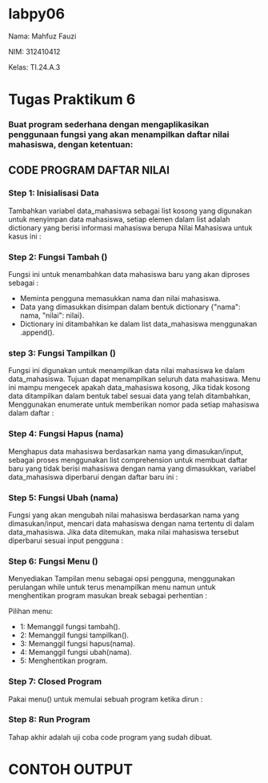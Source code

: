 # labpy06

Nama: Mahfuz Fauzi

NIM: 312410412

Kelas: TI.24.A.3

# Tugas Praktikum 6

### Buat program sederhana dengan mengaplikasikan penggunaan fungsi yang akan menampilkan daftar nilai mahasiswa, dengan ketentuan:
## CODE PROGRAM DAFTAR NILAI

### Step 1: Inisialisasi Data
Tambahkan variabel data_mahasiswa sebagai list kosong yang digunakan untuk menyimpan data mahasiswa, setiap elemen dalam list adalah dictionary yang berisi informasi mahasiswa berupa Nilai Mahasiswa untuk kasus ini :



### Step 2: Fungsi Tambah ()
Fungsi ini untuk menambahkan data mahasiswa baru yang akan diproses sebagai :

* Meminta pengguna memasukkan nama dan nilai mahasiswa.
* Data yang dimasukkan disimpan dalam bentuk dictionary {"nama": nama, "nilai": nilai}.
* Dictionary ini ditambahkan ke dalam list data_mahasiswa menggunakan .append().

### step 3: Fungsi Tampilkan ()
Fungsi ini digunakan untuk menampilkan data nilai mahasiswa ke dalam data_mahasiswa. Tujuan dapat menampilkan seluruh data mahasiswa. Menu ini mampu mengecek apakah data_mahasiswa kosong, Jika tidak kosong data ditampilkan dalam bentuk tabel sesuai data yang telah ditambahkan, Menggunakan enumerate untuk memberikan nomor pada setiap mahasiswa dalam daftar :


### Step 4: Fungsi Hapus (nama)
Menghapus data mahasiswa berdasarkan nama yang dimasukan/input, sebagai proses menggunakan list comprehension untuk membuat daftar baru yang tidak berisi mahasiswa dengan nama yang dimasukkan, variabel data_mahasiswa diperbarui dengan daftar baru ini :



### Step 5: Fungsi Ubah (nama)
Fungsi yang akan mengubah nilai mahasiswa berdasarkan nama yang dimasukan/input, mencari data mahasiswa dengan nama tertentu di dalam data_mahasiswa. Jika data ditemukan, maka nilai mahasiswa tersebut diperbarui sesuai input pengguna :



### Step 6: Fungsi Menu ()
Menyediakan Tampilan menu sebagai opsi pengguna, menggunakan perulangan while untuk terus menampilkan menu namun untuk menghentikan program masukan break sebagai perhentian :

Pilihan menu:

* 1: Memanggil fungsi tambah().
* 2: Memanggil fungsi tampilkan().
* 3: Memanggil fungsi hapus(nama).
* 4: Memanggil fungsi ubah(nama).
* 5: Menghentikan program.




### Step 7: Closed Program
Pakai menu() untuk memulai sebuah program ketika dirun :



### Step 8: Run Program
Tahap akhir adalah uji coba code program yang sudah dibuat.

# CONTOH OUTPUT

